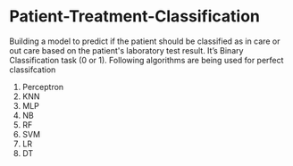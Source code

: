 # Patient-Treatment-Classification
Building a model to predict if the patient should be classified as in care or out care based on the patient's laboratory test result. It’s Binary Classification task (0 or 1). Following algorithms are being used for perfect classifcation
1)	Perceptron
2)	KNN
3)	MLP
4)	NB
5)	RF
6)	SVM
7)	LR
8)	DT
